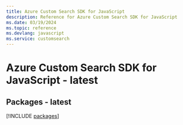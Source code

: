 ```yaml
---
title: Azure Custom Search SDK for JavaScript
description: Reference for Azure Custom Search SDK for JavaScript
ms.date: 03/19/2024
ms.topic: reference
ms.devlang: javascript
ms.service: customsearch
---
```

# Azure Custom Search SDK for JavaScript - latest
## Packages - latest
[!INCLUDE [packages](custom-search-index.md)]